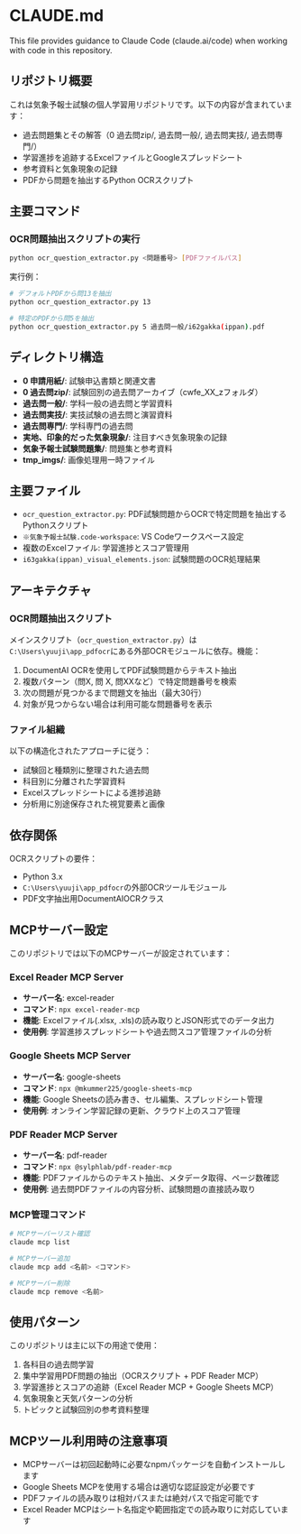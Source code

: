 # CLAUDE.md

This file provides guidance to Claude Code (claude.ai/code) when working with code in this repository.

## リポジトリ概要

これは気象予報士試験の個人学習用リポジトリです。以下の内容が含まれています：

- 過去問題集とその解答（0 過去問zip/, 過去問一般/, 過去問実技/, 過去問専門/）
- 学習進捗を追跡するExcelファイルとGoogleスプレッドシート
- 参考資料と気象現象の記録
- PDFから問題を抽出するPython OCRスクリプト

## 主要コマンド

### OCR問題抽出スクリプトの実行
```bash
python ocr_question_extractor.py <問題番号> [PDFファイルパス]
```

実行例：
```bash
# デフォルトPDFから問13を抽出
python ocr_question_extractor.py 13

# 特定のPDFから問5を抽出
python ocr_question_extractor.py 5 過去問一般/i62gakka(ippan).pdf
```

## ディレクトリ構造

- **0 申請用紙/**: 試験申込書類と関連文書
- **0 過去問zip/**: 試験回別の過去問アーカイブ（cwfe_XX_zフォルダ）
- **過去問一般/**: 学科一般の過去問と学習資料
- **過去問実技/**: 実技試験の過去問と演習資料
- **過去問専門/**: 学科専門の過去問
- **実地、印象的だった気象現象/**: 注目すべき気象現象の記録
- **気象予報士試験問題集/**: 問題集と参考資料
- **tmp_imgs/**: 画像処理用一時ファイル

## 主要ファイル

- `ocr_question_extractor.py`: PDF試験問題からOCRで特定問題を抽出するPythonスクリプト
- `※気象予報士試験.code-workspace`: VS Codeワークスペース設定
- 複数のExcelファイル: 学習進捗とスコア管理用
- `i63gakka(ippan)_visual_elements.json`: 試験問題のOCR処理結果

## アーキテクチャ

### OCR問題抽出スクリプト
メインスクリプト（`ocr_question_extractor.py`）は`C:\Users\yuuji\app_pdfocr`にある外部OCRモジュールに依存。機能：

1. DocumentAI OCRを使用してPDF試験問題からテキスト抽出
2. 複数パターン（問X, 問 X, 問XXなど）で特定問題番号を検索
3. 次の問題が見つかるまで問題文を抽出（最大30行）
4. 対象が見つからない場合は利用可能な問題番号を表示

### ファイル組織
以下の構造化されたアプローチに従う：
- 試験回と種類別に整理された過去問
- 科目別に分離された学習資料
- Excelスプレッドシートによる進捗追跡
- 分析用に別途保存された視覚要素と画像

## 依存関係

OCRスクリプトの要件：
- Python 3.x
- `C:\Users\yuuji\app_pdfocr`の外部OCRツールモジュール
- PDF文字抽出用DocumentAIOCRクラス

## MCPサーバー設定

このリポジトリでは以下のMCPサーバーが設定されています：

### Excel Reader MCP Server
- **サーバー名**: excel-reader
- **コマンド**: `npx excel-reader-mcp`
- **機能**: Excelファイル(.xlsx, .xls)の読み取りとJSON形式でのデータ出力
- **使用例**: 学習進捗スプレッドシートや過去問スコア管理ファイルの分析

### Google Sheets MCP Server  
- **サーバー名**: google-sheets
- **コマンド**: `npx @mkummer225/google-sheets-mcp`
- **機能**: Google Sheetsの読み書き、セル編集、スプレッドシート管理
- **使用例**: オンライン学習記録の更新、クラウド上のスコア管理

### PDF Reader MCP Server
- **サーバー名**: pdf-reader
- **コマンド**: `npx @sylphlab/pdf-reader-mcp`
- **機能**: PDFファイルからのテキスト抽出、メタデータ取得、ページ数確認
- **使用例**: 過去問PDFファイルの内容分析、試験問題の直接読み取り

### MCP管理コマンド
```bash
# MCPサーバーリスト確認
claude mcp list

# MCPサーバー追加
claude mcp add <名前> <コマンド>

# MCPサーバー削除
claude mcp remove <名前>
```

## 使用パターン

このリポジトリは主に以下の用途で使用：
1. 各科目の過去問学習
2. 集中学習用PDF問題の抽出（OCRスクリプト + PDF Reader MCP）
3. 学習進捗とスコアの追跡（Excel Reader MCP + Google Sheets MCP）
4. 気象現象と天気パターンの分析
5. トピックと試験回別の参考資料整理

## MCPツール利用時の注意事項

- MCPサーバーは初回起動時に必要なnpmパッケージを自動インストールします
- Google Sheets MCPを使用する場合は適切な認証設定が必要です
- PDFファイルの読み取りは相対パスまたは絶対パスで指定可能です
- Excel Reader MCPはシート名指定や範囲指定での読み取りに対応しています